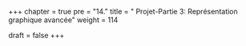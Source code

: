 +++
chapter = true
pre = "14."
title = " Projet-Partie 3: Représentation graphique avancée"
weight = 114

draft = false
+++

